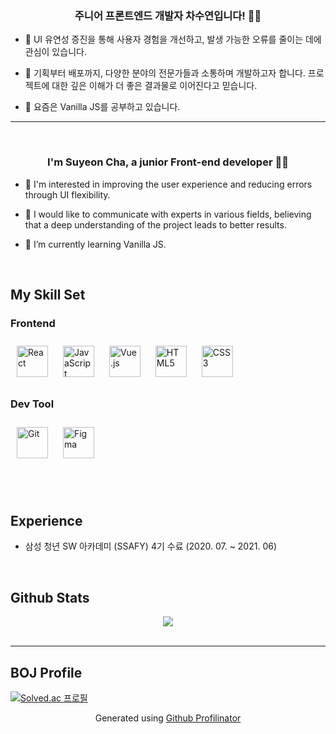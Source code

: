 ### <div align="center">주니어 프론트엔드 개발자 차수연입니다! 👩‍💻</div>  
  

- 💫 UI 유연성 증진을 통해 사용자 경험을 개선하고, 발생 가능한 오류를 줄이는 데에 관심이 있습니다.  
  

- 💌 기획부터 배포까지, 다양한 분야의 전문가들과 소통하며 개발하고자 합니다. 프로젝트에 대한 깊은 이해가 더 좋은 결과물로 이어진다고 믿습니다.  
  

- 🌱 요즘은 Vanilla JS를 공부하고 있습니다.  
  

---  
  

<br/>  

### <div align="center">I'm Suyeon Cha, a junior Front-end developer 👩‍💻</div>  
  

- 💫 I'm interested in improving the user experience and reducing errors through UI flexibility.  
  

- 💌 I would like to communicate with experts in various fields, believing that a deep understanding of the project leads to better results.  
  

- 🌱 I’m currently learning Vanilla JS.  
  

<br/>  


## My Skill Set  
<table><tr>



### Frontend  
<div align="left">  
<img style="margin: 10px" src="https://profilinator.rishav.dev/skills-assets/react-original-wordmark.svg" alt="React" height="50" />  
<img style="margin: 10px" src="https://profilinator.rishav.dev/skills-assets/javascript-original.svg" alt="JavaScript" height="50" />  
<img style="margin: 10px" src="https://profilinator.rishav.dev/skills-assets/vuejs-original-wordmark.svg" alt="Vue.js" height="50" />  
<img style="margin: 10px" src="https://profilinator.rishav.dev/skills-assets/html5-original-wordmark.svg" alt="HTML5" height="50" />  
<img style="margin: 10px" src="https://profilinator.rishav.dev/skills-assets/css3-original-wordmark.svg" alt="CSS3" height="50" />  
</div>



### Dev Tool  
<div align="left">  
<img style="margin: 10px" src="https://profilinator.rishav.dev/skills-assets/git-scm-icon.svg" alt="Git" height="50" />  
<img style="margin: 10px" src="https://profilinator.rishav.dev/skills-assets/figma-icon.svg" alt="Figma" height="50" />  
</div></tr></table>  

<br/>  


## Experience  
- 삼성 청년 SW 아카데미 (SSAFY) 4기 수료 (2020. 07. ~ 2021. 06)  
  

<br/>  


## Github Stats  
<div align="center"><img src="https://github-readme-stats.vercel.app/api?username=pepprbell&show_icons=true&count_private=true&hide_border=true" align="center" /></div>
<br />

----

## BOJ Profile
[![Solved.ac 프로필](http://mazassumnida.wtf/api/v2/generate_badge?boj=baekj_c)](https://solved.ac/baekj_c)

<div align="center">Generated using <a href="https://profilinator.rishav.dev/" target="_blank">Github Profilinator</a></div>
